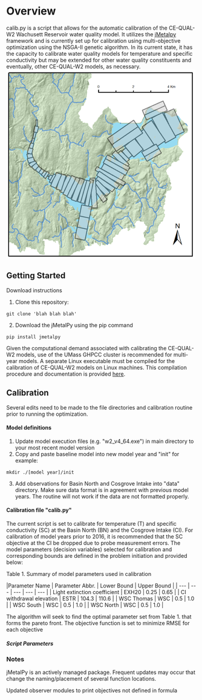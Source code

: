 # Overview
calib.py is a script that allows for the automatic calibration of the CE-QUAL-W2 Wachusett Reservoir water quality model. It utilizes the [jMetalpy](https://github.com/jMetal/jMetalPy) framework and is currently set up for calibration using multi-objective optimization using the NSGA-II genetic algorithm. In its current state, it has the capacity to calibrate water quality models for temperature and specific conductivity but may be extended for other water quality constituents and eventually, other CE-QUAL-W2 models, as necessary.
![Reservoir](Figures/CEQUAL_GRIDS.png)  

## Getting Started
Download instructions
1. Clone this repository:
```
git clone 'blah blah blah'
```
2. Download the jMetalPy using the pip command
```
pip install jmetalpy
```
Given the computational demand associated with calibrating the CE-QUAL-W2 models, use of the UMass GHPCC cluster is recommended for multi-year models. A separate Linux executable must be compiled for the calibration of CE-QUAL-W2 models on Linux machines. This compilation procedure and documentation is provided [here](https://github.com/WQDSS/CE-QUAL-W2-Linux).

## Calibration
Several edits need to be made to the file directories and calibration routine prior to running the optimization.
#### Model definitions
1. Update model execution files (e.g. "w2_v4_64.exe") in main directory to your most recent model version
2. Copy and paste baseline model into new model year and "init" for example:
  ```
  mkdir ./[model year]/init
  ```
3. Add observations for Basin North and Cosgrove Intake into "data" directory. Make sure data format is in agreement with previous model years. The routine will not work if the data are not formatted properly.
#### Calibration file "calib.py"
The current script is set to calibrate for temperature (T) and specific conductivity (SC) at the Basin North (BN) and the Cosgrove Intake (CI). For calibration of model years prior to 2016, it is recommended that the SC objective at the CI be dropped due to probe measurement errors. The model parameters (decision variables) selected for calibration and corresponding bounds are defined in the problem initiation and provided below:

<!-- $Minimize$ $f_m(x)$ &nbsp;&nbsp;&nbsp;&nbsp;&nbsp;&nbsp;$m = 1,2,...,M$
$s.t.$&nbsp;&nbsp;&nbsp;&nbsp;&nbsp;&nbsp; $x_{lower,i} \le x_i \le x_{upper,i} $ -->

Table 1. Summary of model parameters used in calibration

|Parameter Name  | Parameter Abbr. | Lower Bound | Upper Bound |
| --- | --- | --- | --- | --- |
| Light extinction coefficient | EXH20 | 0.25 | 0.65 |
| CI withdrawal elevation | ESTR | 104.3 | 110.6 |
| WSC Thomas | WSC | 0.5 | 1.0 |
| WSC South | WSC | 0.5 | 1.0 |
| WSC North  | WSC | 0.5 | 1.0 |

The algorithm will seek to find the optimal parameter set from Table 1. that forms the pareto front. The objective function is set to minimize RMSE for each objective

##### Script Parameters


### Notes
jMetalPy is an actively managed package. Frequent updates may occur that change the naming/placement of several function locations.

Updated observer modules to print objectives not defined in formula
